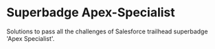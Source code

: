 # Superbadge Apex-Specialist
Solutions to pass all the challenges of Salesforce trailhead superbadge 'Apex Specialist'.
